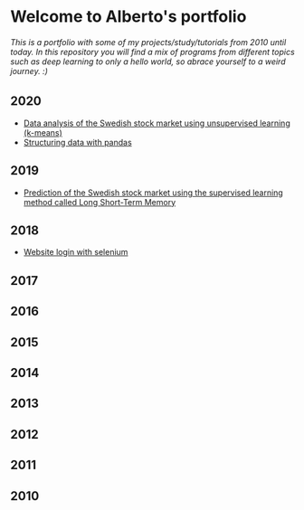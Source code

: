 # Welcome to Alberto's portfolio

###### This is a portfolio with some of my projects/study/tutorials from 2010 until today. In this repository you will find a mix of programs from different topics such as deep learning to only a hello world, so abrace yourself to a weird journey. :) 

## 2020
- [Data analysis of the Swedish stock market using unsupervised learning (k-means)](https://github.com/albertoferreirademelo/20-K-Means-Clustering)
- [Structuring data with pandas](https://github.com/albertoferreirademelo/20-Structuring-data-with-pandas)
## 2019
- [Prediction of the Swedish stock market using the supervised learning method called Long Short-Term Memory](https://github.com/albertoferreirademelo/19-DNN-LSTM-SwedishStockMarket)
## 2018
- [Website login with selenium](https://github.com/albertoferreirademelo/18-Website-Login)
## 2017
## 2016
## 2015
## 2014
## 2013
## 2012
## 2011
## 2010
